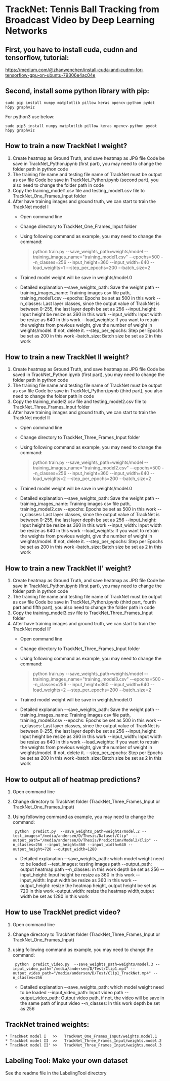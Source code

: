 # TrackNet: Tennis Ball Tracking from Broadcast Video by Deep Learning Networks

## First, you have to install cuda, cudnn and tensorflow, tutorial:
https://medium.com/@zhanwenchen/install-cuda-and-cudnn-for-tensorflow-gpu-on-ubuntu-79306e4ac04e

## Second, install some python library with pip:
```console
sudo pip install numpy matplotlib pillow keras opencv-python pydot h5py graphviz
```

For python3 use below:
```console
sudo pip3 install numpy matplotlib pillow keras opencv-python pydot h5py graphviz
```



## How to train a new TrackNet I weight?
1. Create heatmap as Ground Truth, and save heatmap as JPG file
	Code be save in TrackNet_Python.ipynb (first part), you may need to change the folder path in python code
2. The training file name and testing file name of TrackNet must be output as csv file
	Code be save in TrackNet_Python.ipynb (second part), you also need to change the folder path in code
3. Copy the training_model1.csv file and testing_model1.csv file to TrackNet_One_Frames_Input folder
4. After have training images and ground truth, we can start to train the TrackNet model I
	* Open command line
	* Change directory to TrackNet_One_Frames_Input folder 
	* Using following command as example, you may need to change the command:
	
	    > python train.py --save_weights_path=weights/model --training_images_name="training_model1.csv" --epochs=500 --n_classes=256 --input_height=360 --input_width=640 --load_weights=1 --step_per_epochs=200 --batch_size=2
	* Trained model weight will be save in weights/model.0

	* Detailed explanation
			--save_weights_path: Save the weight path
			--training_images_name: Training images csv file path, training_model1.csv
			--epochs: Epochs be set as 500 in this work
			--n_classes: Last layer classes, since the output value of TrackNet is between 0-255, the last layer depth be set as 256 
			--input_height: Input height be resize as 360 in this work
			--input_width: Input width be resize as 640 in this work
			--load_weights: If you want to retrain the weights from previous weight, give the number of weight in weights/model. If not, delete it.
			--step_per_epochs: Step per Epochs be set as 200 in this work
			-batch_size: Batch size be set as 2 in this work
    

## How to train a new TrackNet II weight?
1. Create heatmap as Ground Truth, and save heatmap as JPG file
	Code be saved in TrackNet_Python.ipynb (first part), you may need to change the folder path in python code
2. The training file name and testing file name of TrackNet must be output as csv file
	Code be save in TrackNet_Python.ipynb (third part), you also need to change the folder path in code
3. Copy the training_model2.csv file and testing_model2.csv file to TrackNet_Three_Frames_Input folder
4. After have training images and ground truth, we can start to train the TrackNet model II
	* Open command line
	* Change directory to TrackNet_Three_Frames_Input folder 
	* Using following command as example, you may need to change the command:
	
		> python train.py --save_weights_path=weights/model --training_images_name="training_model2.csv" --epochs=500 --n_classes=256 --input_height=360 --input_width=640 --load_weights=2 --step_per_epochs=200 --batch_size=2
    * Trained model weight will be save in weights/model.0
    
	* Detailed explanation
			--save_weights_path: Save the weight path
			--training_images_name: Training images csv file path, training_model2.csv
			--epochs: Epochs be set as 500 in this work
			--n_classes: Last layer classes, since the output value of TrackNet is between 0-255, the last layer depth be set as 256 
			--input_height: Input height be resize as 360 in this work
			--input_width: Input width be resize as 640 in this work
			--load_weights: If you want to retrain the weights from previous weight, give the number of weight in weights/model. If not, delete it.
			--step_per_epochs: Step per Epochs be set as 200 in this work
			-batch_size: Batch size be set as 2 in this work

## How to train a new TrackNet II' weight?
1. Create heatmap as Ground Truth, and save heatmap as JPG file
	Code be save in TrackNet_Python.ipynb (first part), you may need to change the folder path in python code
2. The training file name and testing file name of TrackNet must be output as csv file
	Code be save in TrackNet_Python.ipynb (third part, fourth part amd fifth part), you also need to change the folder path in code
3. Copy the training_model3.csv file to TrackNet_Three_Frames_Input folder
4. After have training images and ground truth, we can start to train the TrackNet model II'
	* Open command line
	* Change directory to TrackNet_Three_Frames_Input folder 
	* Using following command as example, you may need to change the command:
	
		> python train.py --save_weights_path=weights/model --training_images_name="training_model3.csv" --epochs=500 --n_classes=256 --input_height=360 --input_width=640 --load_weights=2 --step_per_epochs=200 --batch_size=2
	* Trained model weight will be save in weights/model.0
	
	* Detailed explanation
			--save_weights_path: Save the weight path
			--training_images_name: Training images csv file path, training_model3.csv
			--epochs: Epochs be set as 500 in this work
			--n_classes: Last layer classes, since the output value of TrackNet is between 0-255, the last layer depth be set as 256 
			--input_height: Input height be resize as 360 in this work
			--input_width: Input width be resize as 640 in this work
			--load_weights: If you want to retrain the weights from previous weight, give the number of weight in weights/model. If not, delete it.
			--step_per_epochs: Step per Epochs be set as 200 in this work
			-batch_size: Batch size be set as 2 in this work

## How to output all of heatmap predictions?
1. Open command line
2. Change directory to TrackNet folder (TrackNet_Three_Frames_Input or TrackNet_One_Frames_Input)
3. Using following command as example, you may need to change the command:
	
		python  predict.py  --save_weights_path=weights/model.2 --test_images="/media/andersen/D/Thesis/Dataset/Clip"  --output_path="/media/andersen/D/Thesis/Prediction/Model2/Clip" --n_classes=256 --input_height=360 --input_width=640 --output_height=720 --output_width=1280 

	* Detailed explanation
			--save_weights_path: which model weight need to be loaded
			--test_images: testing images path
			--output_path: output heatmap path
			--n_classes: in this work depth be set as 256 
			--input_height: Input height be resize as 360 in this work
			--input_width: Input width be resize as 360 in this work
			--output_height: resize the heatmap height, output height be set as 720 in this work
			-output_width: resize the heatmap width,output width be set as 1280 in this work



## How to use TrackNet predict video?
1. Open command line
2. Change directory to TrackNet folder (TrackNet_Three_Frames_Input or TrackNet_One_Frames_Input)
3. using following command as example, you may need to change the command:
	
		python  predict_video.py  --save_weights_path=weights/model.3 --input_video_path="/media/andersen/D/Test/Clip1.mp4" --output_video_path="/media/andersen/D/Test/Clip1_TrackNet.mp4" --n_classes=256 

	* Detailed explanation
			--save_weights_path: which model weight need to be loaded
			--input_video_path: Input video path
			--output_video_path: Output video path, if not, the video will be save in the same path of input video
			--n_classes: In this work depth be set as 256 



## TrackNet trained weights:
	* TrackNet model I   >>   TrackNet_One_Frames_Input/weights.model.1
	* TrackNet model II  >>   TrackNet_Three_Frames_Input/weights.model.2
	* TrackNet model II' >>   TrackNet_Three_Frames_Input/weights.model.3



## Labeling Tool: Make your own dataset
See the readme file in the LabelingTool directory
